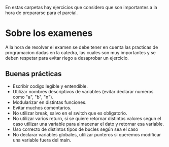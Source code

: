 En estas carpetas hay ejercicios que considero que son importantes a la hora de prepararse para el parcial.

# Sobre los examenes
A la hora de resolver el examen se debe tener en cuenta las practicas de programacion dadas en la catedra, las cuales son muy importantes y se deben respetar para evitar riego a desaprobar un ejercicio.
## Buenas prácticas
- Escribir codigo legible y entendible.
- Utilizar nombres descriptivos de variables (evitar declarar numeros como "a", "b", "n").
- Modularizar en distintas funciones.
- Evitar muchos comentarios.
- No utilizar break, salvo en el switch que es obligatorio.
- No utilizar varios return, si se quiere retornar distintos valores segun el caso utilizar una variable para almacenar el dato y retornar esa variable.
- Uso correcto de distintos tipos de bucles según sea el caso
- No declarar variables globales, utilizar punteros si queremos modificar una variable fuera del main.